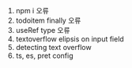 1. npm i 오류
2. todoitem finally 오류
3. useRef type 오류
4. textoverflow elipsis on input field
5. detecting text overflow
6. ts, es, pret config